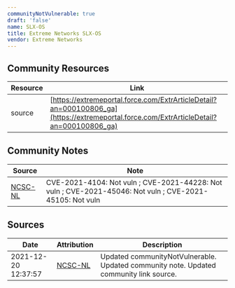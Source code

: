 ```yaml
---
communityNotVulnerable: true
draft: 'false'
name: SLX-OS
title: Extreme Networks SLX-OS
vendor: Extreme Networks
---
```



## Community Resources
| Resource | Link |
| --- | --- |
| source | [https://extremeportal.force.com/ExtrArticleDetail?an=000100806_ga](https://extremeportal.force.com/ExtrArticleDetail?an=000100806_ga) |

## Community Notes
| Source | Note |
| --- | --- |
| [NCSC-NL](https://github.com/NCSC-NL/log4shell/blob/main/software/README.md) | CVE-2021-4104: Not vuln ; CVE-2021-44228: Not vuln ; CVE-2021-45046: Not vuln ; CVE-2021-45105: Not vuln </ul> |

## Sources
| Date | Attribution | Description |
| --- | --- | --- |
| 2021-12-20 12:37:57 | [NCSC-NL](https://github.com/NCSC-NL/log4shell/blob/main/software/README.md) | Updated communityNotVulnerable. Updated community note. Updated community link source.  |
